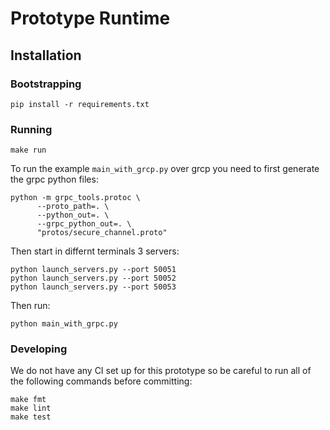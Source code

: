 # Prototype Runtime

## Installation

### Bootstrapping

```
pip install -r requirements.txt
```

### Running

```
make run
```

To run the example `main_with_grcp.py` over grcp you need to first generate the grpc python files:
```
python -m grpc_tools.protoc \
      --proto_path=. \
      --python_out=. \
      --grpc_python_out=. \
      "protos/secure_channel.proto"
```

Then start in differnt terminals 3 servers:
```
python launch_servers.py --port 50051
python launch_servers.py --port 50052
python launch_servers.py --port 50053
```

Then run:
``` 
python main_with_grpc.py
```

### Developing

We do not have any CI set up for this prototype so be careful to run all of the following commands before committing:

```
make fmt
make lint
make test
```
